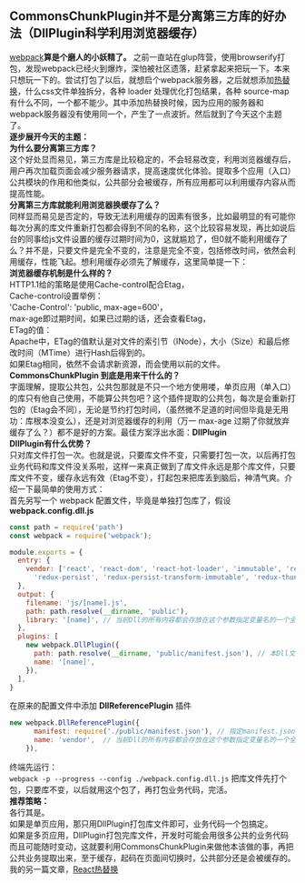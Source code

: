 ## CommonsChunkPlugin并不是分离第三方库的好办法（DllPlugin科学利用浏览器缓存）
[webpack](https://github.com/huanqingli/life-note/blob/master/%E5%89%8D%E7%AB%AF/%E5%85%B6%E4%BB%96%E5%B7%A5%E5%85%B7/webpack.md)**算是个磨人的小妖精了。** 之前一直站在glup阵营，使用browserify打包，发现webpack已经火到爆炸，深怕被社区遗落，赶紧拿起来把玩一下。本来只想玩一下的。尝试打包了以后，就想启个webpack服务器，之后就想添加[热替换](https://github.com/huanqingli/life-note/blob/master/%E5%8E%9F%E5%88%9B%E6%96%87%E7%AB%A0/%E6%8A%80%E6%9C%AF%E7%B1%BB/react-%E7%83%AD%E6%9B%BF%E6%8D%A2.md)，什么css文件单独拆分，各种 loader 处理优化打包结果，各种 source-map 有什么不同，一个都不能少。其中添加热替换时候，因为应用的服务器和webpack服务器没有使用同一个，产生了一点波折。然后就到了今天这个主题了。  
**逐步展开今天的主题：**  
**为什么要分离第三方库？**  
这个好处显而易见，第三方库是比较稳定的，不会轻易改变，利用浏览器缓存后，用户再次加载页面会减少服务器请求，提高速度优化体验。提取多个应用（入口）公共模块的作用和他类似，公共部分会被缓存，所有应用都可以利用缓存内容从而提高性能。  
**分离第三方库就能利用浏览器换缓存了么？**  
同样显而易见是否定的，导致无法利用缓存的因素有很多，比如最明显的有可能你每次分离的库文件重新打包都会得到不同的名称，这个比较容易发现，再比如说后台的同事给js文件设置的缓存过期时间为0，这就尴尬了，但0就不能利用缓存了么？并不是，只要文件是完全不变的，注意是完全不变，包括修改时间，依然会利用缓存，性能飞起。想利用缓存必须先了解缓存，这里简单提一下：  
**浏览器缓存机制是什么样的？**  
HTTP1.1给的策略是使用Cache-control配合Etag，  
Cache-control设置举例：  
'Cache-Control': 'public, max-age=600'，  
max-age即过期时间，如果已过期的话，还会查看Etag，  
ETag的值：  
Apache中，ETag的值默认是对文件的索引节（INode），大小（Size）和最后修改时间（MTime）进行Hash后得到的。  
如果Etag相同，依然不会请求新资源，而会使用以前的文件。  
**CommonsChunkPlugin 到底是用来干什么的？**  
字面理解，提取公共包，公共包那就是不只一个地方使用喽，单页应用（单入口）的库只有他自己使用，不能算公共包吧？这个插件提取的公共包，每次是会重新打包的（Etag会不同），无论是节约打包时间，（虽然微不足道的时间但毕竟是无用功：库根本没变么），还是对浏览器缓存的利用（万一 max-age 过期了你就放弃缓存了么？）都不是好的方案。最佳方案浮出水面：**DllPlugin**  
**DllPlugin有什么优势？**  
只对库文件打包一次。也就是说，只要库文件不变，只需要打包一次，以后再打包业务代码和库文件没关系啦，这样一来真正做到了库文件永远是那个库文件，只要库文件不变，缓存永远有效（Etag不变），打起包来把库丢到脑后，神清气爽。介绍一下最简单的使用方式：  
首先另写一个 webpack 配置文件，毕竟是单独打包库了，假设 **webpack.config.dll.js**
```javascript
const path = require('path')
const webpack = require('webpack');

module.exports = {
  entry: {
    vendor: ['react', 'react-dom', 'react-hot-loader', 'immutable', 'redux', 'react-redux', 'react-router-dom', 'redux-logger',
      'redux-persist', 'redux-persist-transform-immutable', 'redux-thunk'],
  },
  output: {
    filename: 'js/[name].js',
    path: path.resolve(__dirname, 'public'),
    library: '[name]', // 当前Dll的所有内容都会存放在这个参数指定变量名的一个全局变量下，注意与DllPlugin的name参数保持一致
  },
  plugins: [
    new webpack.DllPlugin({
      path: path.resolve(__dirname, 'public/manifest.json'), // 本Dll文件中各模块的索引，供DllReferencePlugin读取使用
      name: '[name]',
    }),
  ],
}
```
在原来的配置文件中添加 **DllReferencePlugin** 插件
```javascript
new webpack.DllReferencePlugin({
      manifest: require('./public/manifest.json'), // 指定manifest.json
      name: 'vendor',  // 当前Dll的所有内容都会存放在这个参数指定变量名的一个全局变量下，注意与DllPlugin的name参数保持一致
    }),
```
终端先运行：  
`webpack -p --progress --config ./webpack.config.dll.js`
把库文件先打个包，只要库不变，以后就用这个包了，再打包业务代码，完活。  
**推荐策略：**  
各行其是。  
如果是单页应用，那只用DllPlugin打包库文件即可，业务代码一个包搞定。  
如果是多页应用，DllPlugin打包完库文件，开发时可能会用很多公共的业务代码而且可能随时变动，这就要利用CommonsChunkPlugin来做他本该做的事，再把公共业务提取出来，至于缓存，起码在页面间切换时，公共部分还是会被缓存的。  
我的另一篇文章，[React热替换](https://github.com/huanqingli/life-note/blob/master/%E5%8E%9F%E5%88%9B%E6%96%87%E7%AB%A0/%E6%8A%80%E6%9C%AF%E7%B1%BB/react-%E7%83%AD%E6%9B%BF%E6%8D%A2.md)
